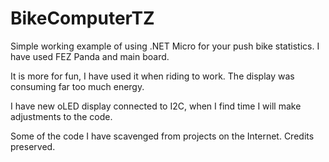 BikeComputerTZ
===============

Simple working example of using .NET Micro for your push bike statistics. I have used FEZ Panda and main board.

It is more for fun, I have used it when riding to work. The display was consuming far too much energy.

I have new oLED display connected to I2C, when I find time I will make adjustments to the code.

Some of the code I have scavenged from projects on the Internet. Credits preserved.